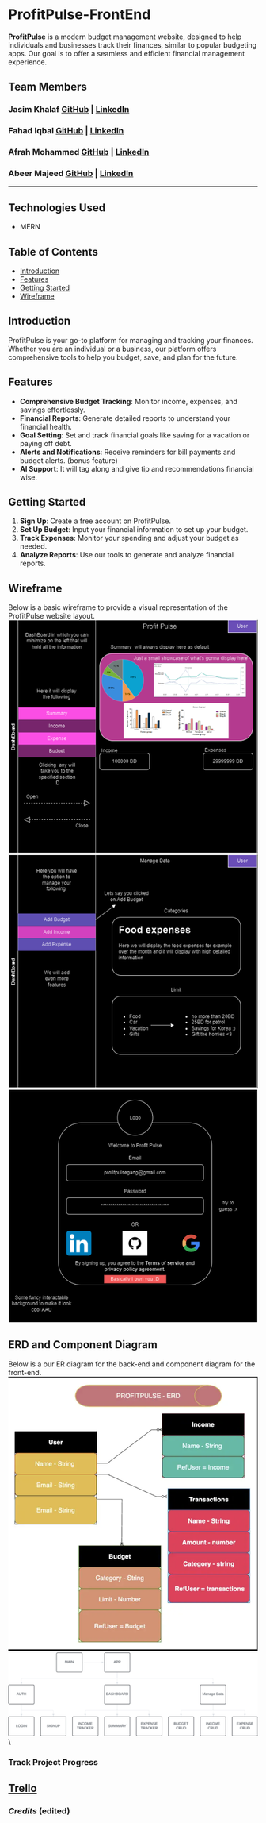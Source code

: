 # ProfitPulse-FrontEnd

**ProfitPulse** is a modern budget management website, designed to help individuals and businesses track their finances, similar to popular budgeting apps. Our goal is to offer a seamless and efficient financial management experience.

## Team Members

### Jasim Khalaf [GitHub](https://github.com/Jellooking) | [LinkedIn](https://www.linkedin.com/in/jasimkhalaf/)

### Fahad Iqbal [GitHub](https://github.com/FahadIqbal1122) | [LinkedIn](https://www.linkedin.com/in/fahadiqbalmohammad/)

### Afrah Mohammed [GitHub](https://github.com/Afrah-9903?tab=repositories) | [LinkedIn](https://www.linkedin.com/in/afrah-mohd-6ab257276/)

### Abeer Majeed [GitHub](https://github.com/AbeerMajeed) | [LinkedIn]()

---

## Technologies Used

- MERN

## Table of Contents

- [Introduction](#introduction)
- [Features](#features)
- [Getting Started](#getting-started)
- [Wireframe](#wireframe)

## Introduction

ProfitPulse is your go-to platform for managing and tracking your finances. Whether you are an individual or a business, our platform offers comprehensive tools to help you budget, save, and plan for the future.

## Features

- **Comprehensive Budget Tracking**: Monitor income, expenses, and savings effortlessly.
- **Financial Reports**: Generate detailed reports to understand your financial health.
- **Goal Setting**: Set and track financial goals like saving for a vacation or paying off debt.
- **Alerts and Notifications**: Receive reminders for bill payments and budget alerts. (bonus feature)
- **AI Support**: It will tag along and give tip and recommendations financial wise.

## Getting Started

1. **Sign Up**: Create a free account on ProfitPulse.
2. **Set Up Budget**: Input your financial information to set up your budget.
3. **Track Expenses**: Monitor your spending and adjust your budget as needed.
4. **Analyze Reports**: Use our tools to generate and analyze financial reports.

## Wireframe

Below is a basic wireframe to provide a visual representation of the ProfitPulse website layout.
![Main Page](/Extras/ProfitPulse-dashboard.png)\
![Data Management](/Extras/ProfitPulse-manageData-page.png)\
![Sign Up](/Extras/ProfitPulse-login-page.png)

## ERD and Component Diagram

Below is a our ER diagram for the back-end and component diagram for the front-end.
![ERD](/Extras/ERD.png)\
![Component Diagram](/Extras/ComponentDiagram.png)\

### Track Project Progress

## [Trello](https://trello.com/b/nctFZ5iJ/profit-pulse)

### **_Credits_** (edited)
